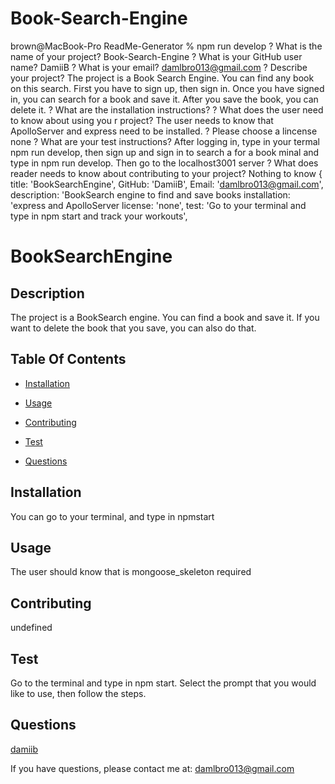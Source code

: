 # Book-Search-Engine

brown@MacBook-Pro ReadMe-Generator % npm run develop
? What is the name of your project? Book-Search-Engine
? What is your GitHub user name? DamiiB
? What is your email? damlbro013@gmail.com
? Describe your project? The project is a Book Search Engine.  You can find any book on this search.  First you have to sign up, then sign in.  Once you have signed in, you can search for a book and save it.  After you save the book, you can delete it.
? What are the installation instructions? 
? What does the user need to know about using you
r project? The user needs to know that ApolloServer and express need to be installed. 
? Please choose a lincense none
? What are your test instructions? After logging in, type in your termal npm run develop, then sign up and sign in to search a for a book
minal and type in npm run develop.  Then go to the localhost3001 server
? What does reader needs to know about contributing to your project? Nothing to know
{
  title: 'BookSearchEngine',
  GitHub: 'DamiiB',
  Email: 'damlbro013@gmail.com',
  description: 'BookSearch engine to find and save books
  installation: 'express and ApolloServer
  license: 'none',
  test: 'Go to your terminal and type in npm start and track your workouts',
# BookSearchEngine

  ## Description

  The project is a BookSearch engine.  You can find a book and save it.  If you want to delete the book that you save, you can also do that.

  ## Table Of Contents

  * [Installation](#installation)

  * [Usage](#usage)

  

  * [Contributing](#contributing)

  * [Test](#test)

  * [Questions](#questions)

  ## Installation

  You can go to your terminal, and type in npmstart
  ## Usage

  The user should know that  is mongoose_skeleton required

  

  ## Contributing

  undefined

  ## Test

  Go to the terminal and type in npm start.  Select the prompt that you would like to use, then follow the steps.

  ## Questions

  [damiib](https://github.com/damiib)

If you have questions, please contact me at: damlbro013@gmail.com
